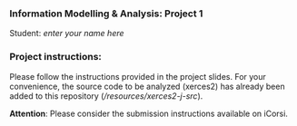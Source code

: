 ### Information Modelling & Analysis: Project 1

Student: *enter your name here*

### Project instructions:
Please follow the instructions provided in the project slides.
For your convenience, the source code to be analyzed (xerces2)
 has already been added to this repository (*/resources/xerces2-j-src*).

**Attention**: Please consider the submission instructions available on iCorsi.
